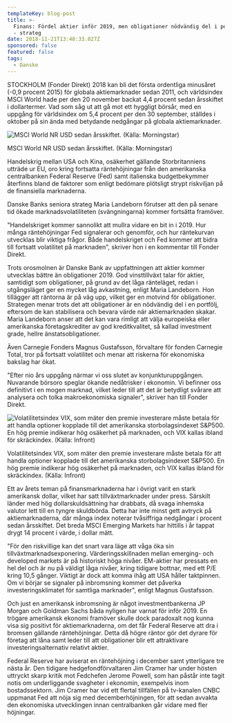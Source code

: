 ```yaml
---
templateKey: blog-post
title: >-
  Finans: Fördel aktier inför 2019, men obligationer nödvändig del i portföljen
  - strateg
date: 2018-11-21T13:48:33.027Z
sponsored: false
featured: false
tags:
  - Danske
---
```

STOCKHOLM (Fonder Direkt) 2018 kan bli det första ordentliga minusåret (-0,9 procent 2015) för globala aktiemarknader sedan 2011, och världsindex MSCI World hade per den 20 november backat 4,4 procent sedan årsskiftet i dollartermer. Vad som såg ut att gå mot ett hyggligt börsår, med en uppgång för världsindex om 5,4 procent per den 30 september, ställdes i oktober på sin ända med betydande nedgångar på globala aktiemarknader.

![MSCI World NR USD sedan årsskiftet. (Källa: Morningstar)](/img/51.png)

<span class="image-caption">MSCI World NR USD sedan årsskiftet. (Källa: Morningstar)</span>

Handelskrig mellan USA och Kina, osäkerhet gällande Storbritanniens utträde ur EU, oro kring fortsatta räntehöjningar från den amerikanska centralbanken Federal Reserve (Fed) samt italienska budgetbekymmer återfinns bland de faktorer som enligt bedömare plötsligt strypt riskviljan på de finansiella marknaderna.



Danske Banks seniora strateg Maria Landeborn förutser att den på senare tid ökade marknadsvolatiliteten (svängningarna) kommer fortsätta framöver.



"Handelskriget kommer sannolikt att mullra vidare en bit in i 2019. Hur många räntehöjningar Fed signalerar och genomför, och hur räntekurvan utvecklas blir viktiga frågor. Både handelskriget och Fed kommer att bidra till fortsatt volatilitet på marknaden", skriver hon i en kommentar till Fonder Direkt.

Trots orosmolnen är Danske Bank av uppfattningen att aktier kommer utvecklas bättre än obligationer 2019. God vinsttillväxt talar för aktier, samtidigt som obligationer, på grund av det låga ränteläget, redan i utgångsläget ger en mycket låg avkastning, enligt Maria Landeborn. Hon tillägger att räntorna är på väg upp, vilket ger en motvind för obligationer. Strategen menar trots det att obligationer är en nödvändig del i en portfölj, eftersom de kan stabilisera och bevara värde när aktiemarknaden skakar. Maria Landeborn anser att det kan vara rimligt att välja europeiska eller amerikanska företagskrediter av god kreditkvalitet, så kallad investment grade, hellre änstatsobligationer.

Även Carnegie Fonders Magnus Gustafsson, förvaltare för fonden Carnegie Total, tror på fortsatt volatilitet och menar att riskerna för ekonomiska bakslag har ökat.

"Efter nio års uppgång närmar vi oss slutet av konjunkturuppgången. Nuvarande börsoro speglar ökande nedåtrisker i ekonomin. Vi befinner oss definitivt i en mogen marknad, vilket leder till att det är betydligt svårare att analysera och tolka makroekonomiska signaler", skriver han till Fonder Direkt.

![Volatilitetsindex VIX, som mäter den premie investerare måste betala för att handla optioner kopplade till det amerikanska storbolagsindexet S&P500. En hög premie indikerar hög osäkerhet på marknaden, och VIX kallas ibland för skräckindex. (Källa: Infront)](/img/52.png)

<span class="image-caption">Volatilitetsindex VIX, som mäter den premie investerare måste betala för att handla optioner kopplade till det amerikanska storbolagsindexet S&P500. En hög premie indikerar hög osäkerhet på marknaden, och VIX kallas ibland för skräckindex. (Källa: Infront)</span>

Ett av årets teman på finansmarknaderna har i övrigt varit en stark amerikansk dollar, vilket har satt tillväxtmarknader under press. Särskilt länder med hög dollarskuldsättning har drabbats, då svaga inhemska valutor lett till en tyngre skuldbörda. Detta har inte minst gett avtryck på aktiemarknaderna, där många index noterar tvåsiffriga nedgångar i procent sedan årsskiftet. Det breda MSCI Emerging Markets har hittills i år tappat drygt 14 procent i värde, i dollar mätt.

"För den riskvillige kan det snart vara läge att våga öka sin tillväxtmarknadsexponering. Värderingsskillnaden mellan emerging- och developed markets är på historiskt höga nivåer. EM-aktier har pressats en hel del och är nu på väldigt låga nivåer, kring tidigare bottnar, med ett P/E kring 10,5 gånger. Viktigt är dock att komma ihåg att USA håller taktpinnen. Om vi börjar se signaler på inbromsning kommer det påverka investeringsklimatet för samtliga marknader", enligt Magnus Gustafsson.

Och just en amerikansk inbromsning är något investmentbankerna JP Morgan och Goldman Sachs båda nyligen har varnat för inför 2019. En trögare amerikansk ekonomi framöver skulle dock paradoxalt nog kunna visa sig positivt för aktiemarknaderna, om det får Federal Reserve att dra i bromsen gällande räntehöjningar. Detta då högre räntor gör det dyrare för företag att låna samt leder till att obligationer blir ett attraktivare investeringsalternativ relativt aktier.

Federal Reserve har aviserat en räntehöjning i december samt ytterligare tre nästa år. Den tidigare hedgefondförvaltaren Jim Cramer har under hösten uttryckt skarp kritik mot Fedchefen Jerome Powell, som han påstår inte tagit notis om underliggande svagheter i ekonomin, exempelvis inom bostadssektorn. Jim Cramer har vid ett flertal tillfällen på tv-kanalen CNBC uppmanat Fed att nöja sig med decemberhöjningen, för att sedan avvakta den ekonomiska utvecklingen innan centralbanken går vidare med fler höjningar.
